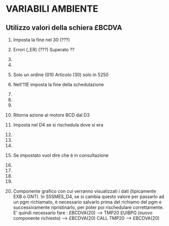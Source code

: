 # VARIABILI AMBIENTE

##  Utilizzo valori della schiera £BCDVA

01) Imposta la fine nel 30 (???)

02) Errori (_ER)  (???) Superato ??

03)

04)

05) Solo un ordine  (01I) Articolo (30) solo in 5250

06) Nell'11E imposta la fine della schedulazione

07)

08)

09)

10) Ritorna azione al motore BCD dal D3

11) Imposta nel D4 se si rischedula dove si era

12)

13)

14)

15) Se impostato vuol dire che è in consultazione

16)

17)

18)

19)

20) Componente grafico con cui verranno visualizzati i dati (tipicamente EXB o GNT). In S5SMES_D4,
    se si cambia questo valore per passarlo ad un pgm richiamato, è necessario salvarlo prima del
    richiamo del pgm e successivamente ripristinarlo, per poter poi rischedulare correttamente.
    E' quindi necessario fare : 
    £BCDVA(20) --> TMP20
    £UIBPG (nuovo componente richiesto) --> £BCDVA(20)
    CALL
    TMP20 --> £BCDVA(20)

